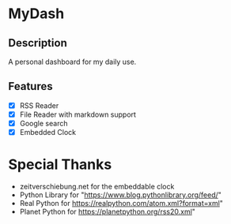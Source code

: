 # MyDash

## Description

A personal dashboard for my daily use.

## Features

- [x] RSS Reader
- [x] File Reader with markdown support
- [x] Google search
- [x] Embedded Clock

# Special Thanks

- zeitverschiebung.net for the embeddable clock
- Python Library for "https://www.blog.pythonlibrary.org/feed/"
- Real Python for https://realpython.com/atom.xml?format=xml"
- Planet Python for https://planetpython.org/rss20.xml"

